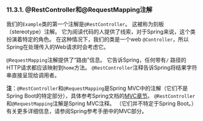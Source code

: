 
### 11.3.1. @RestController和@RequestMapping注解

我们的`Example`类的第一个注解是`@RestController`。 
这被称为刻板（stereotype）注解。 
它为阅读代码的人提供了线索，对于Spring来说，这个类扮演着特定的角色。 
在这种情况下，我们的类是一个web `@Controller`，所以Spring在处理传入的Web请求时会考虑它。

`@RequestMapping`注解提供了“路由”信息。 
它告诉Spring，任何带有`/` 路径的HTTP请求都应该映射到`home`方法。 
`@RestController`注释告诉Spring将结果字符串直接呈现给调用者。

**注**：`@RestController`和`@RequestMapping`是Spring MVC中的注解（它们不是Spring Boot的特定部分），具体参考Spring文档的[MVC章节](http://mvc.linesh.tw)。
`@RestController`和`@RequestMapping`注解是Spring MVC注释。 （它们并不特定于Spring Boot。）有关更多详细信息，请参阅Spring参考手册中的MVC部分。